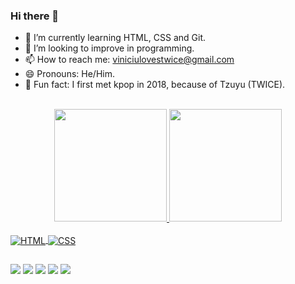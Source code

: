 ### Hi there 👋

- 🌱 I’m currently learning HTML, CSS and Git.
- 👯 I’m looking to improve in programming.
- 📫 How to reach me: viniciulovestwice@gmail.com
- 😄 Pronouns: He/Him.
- 🍭 Fun fact: I first met kpop in 2018, because of Tzuyu (TWICE).

<br>

<div align="center">
  <a href="https://github.com/TzuChaeDahy">
  <img height="180em" src="https://github-readme-stats.vercel.app/api?username=TzuChaeDahy&show_icons=true&theme=dark&include_all_commits=true&count_private=true"/>
  <img height="180em" src="https://github-readme-stats.vercel.app/api/top-langs/?username=TzuChaeDahy&layout=compact&langs_count=7&theme=dark"/>
</div>
  
<div style="display: inline_block"><br>
  <img align="center" alt="HTML" src="https://img.shields.io/badge/HTML5-E34F26?style=for-the-badge&logo=html5&logoColor=white">
  <img align="center" alt="CSS" src="https://img.shields.io/badge/CSS3-1572B6?style=for-the-badge&logo=css3&logoColor=white">
</div>
  
##
 
<div> 
  <a href="https://twitter.com/TzuChaeDahy" target="_blank"><img src="https://img.shields.io/badge/Twitter-1DA1F2?style=for-the-badge&logo=twitter&logoColor=white" target="_blank"></a>
  <a href="https://www.instagram.com/vinicius_tcdsz/" target="_blank"><img src="https://img.shields.io/badge/-Instagram-%23E4405F?style=for-the-badge&logo=instagram&logoColor=white" target="_blank"></a>
 	<a href="https://www.twitch.tv/tzuchaedahy" target="_blank"><img src="https://img.shields.io/badge/Twitch-9146FF?style=for-the-badge&logo=twitch&logoColor=white" target="_blank"></a>
 <a href="#" target="_blank"><img src="https://img.shields.io/badge/Discord-7289DA?style=for-the-badge&logo=discord&logoColor=white" target="_blank"></a> 
  <a href = "mailto:viniciuslovestwice@gmail.com"><img src="https://img.shields.io/badge/-Gmail-%23333?style=for-the-badge&logo=gmail&logoColor=white" target="_blank"></a>
  </div>
